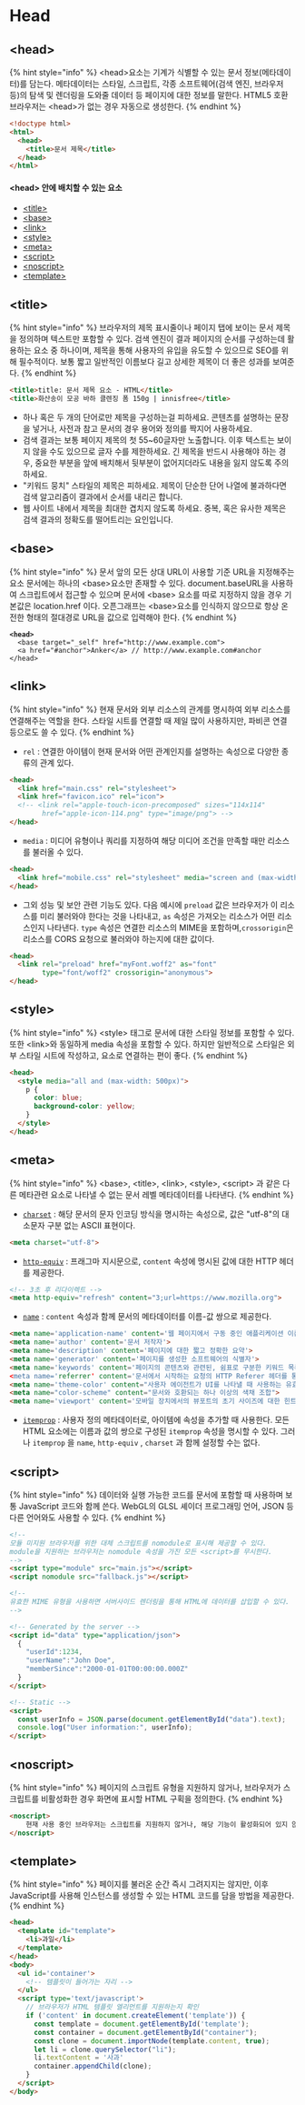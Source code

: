 # Head

## \<head>&#x20;

{% hint style="info" %}
\<head>요소는 기계가 식별할 수 있는 문서 정보(메타데이터)를 담는다. 메타데이터는 스타일, 스크립트, 각종 소프트웨어(검색 엔진, 브라우저 등)의 탐색 및 렌더링을 도와줄 데이터 등 페이지에 대한 정보를 말한다.  HTML5 호환 브라우저는 \<head>가 없는 경우 자동으로 생성한다.
{% endhint %}

```html
<!doctype html>
<html>
  <head>
    <title>문서 제목</title>
  </head>
</html>
```

#### **\<head> 안에 배치할 수 있는 요소**

* [\<title>](https://developer.mozilla.org/ko/docs/Web/HTML/Element/title)
* [\<base>](https://developer.mozilla.org/ko/docs/Web/HTML/Element/base)
* [\<link>](https://developer.mozilla.org/ko/docs/Web/HTML/Element/link)
* [\<style>](https://developer.mozilla.org/ko/docs/Web/HTML/Element/style)
* [\<meta>](https://developer.mozilla.org/ko/docs/Web/HTML/Element/meta)
* [\<script>](https://developer.mozilla.org/ko/docs/Web/HTML/Element/script)
* [\<noscript>](https://developer.mozilla.org/ko/docs/Web/HTML/Element/noscript)
* [\<template>](https://developer.mozilla.org/ko/docs/Web/HTML/Element/template)

## \<title>

{% hint style="info" %}
브라우저의 제목 표시줄이나 페이지 탭에 보이는 문서 제목을 정의하며 텍스트만 포함할 수 있다. 검색 엔진이 결과 페이지의 순서를 구성하는데 활용하는 요소 중 하나이며, 제목을 통해 사용자의 유입을 유도할 수 있으므로 SEO를 위해 필수적이다. 보통 짧고 일반적인 이름보다 길고 상세한 제목이 더 좋은 성과를 보여준다.
{% endhint %}

```html
<title>title: 문서 제목 요소 - HTML</title>
<title>화산송이 모공 바하 클렌징 폼 150g | innisfree</title>
```

* 하나 혹은 두 개의 단어로만 제목을 구성하는걸 피하세요. 콘텐츠를 설명하는 문장을 넣거나, 사전과 참고 문서의 경우 용어와 정의를 짝지어 사용하세요.
* 검색 결과는 보통 페이지 제목의 첫 55\~60글자만 노출합니다. 이후 텍스트는 보이지 않을 수도 있으므로 글자 수를 제한하세요. 긴 제목을 반드시 사용해야 하는 경우, 중요한 부분을 앞에 배치해서 뒷부분이 없어지더라도 내용을 잃지 않도록 주의하세요.
* "키워드 뭉치" 스타일의 제목은 피하세요. 제목이 단순한 단어 나열에 불과하다면 검색 알고리즘이 결과에서 순서를 내리곤 합니다.
* 웹 사이트 내에서 제목을 최대한 겹치지 않도록 하세요. 중복, 혹은 유사한 제목은 검색 결과의 정확도를 떨어트리는 요인입니다.

## \<base>

{% hint style="info" %}
&#x20;문서 앞의 모든 상대 URL이 사용할 기준 URL을 지정해주는 요소 문서에는 하나의 \<base>요소만 존재할 수 있다. document.baseURL을 사용하여 스크립트에서 접근할 수 있으며 문서에 \<base> 요소를 따로 지정하지 않을 경우 기본값은 location.href 이다. 오픈그래프는 \<base>요소를 인식하지 않으므로 항상 온전한 형태의 절대경로 URL을 값으로 입력해야 한다.
{% endhint %}

<pre class="language-html"><code class="lang-html"><strong>&#x3C;head>
</strong>  &#x3C;base target="_self" href="http://www.example.com">
  &#x3C;a href="#anchor">Anker&#x3C;/a> // http://www.example.com#anchor
&#x3C;/head></code></pre>

## \<link>

{% hint style="info" %}
현재 문서와 외부 리소스의 관계를 명시하여 외부 리소스를 연결해주는 역할을 한다. 스타일 시트를 연결할 때 제일 많이 사용하지만, 파비콘 연결 등으로도 쓸 수 있다.&#x20;
{% endhint %}

* `rel` : 연결한 아이템이 현재 문서와 어떤 관계인지를 설명하는 속성으로 다양한 종류의 관계 있다.

```html
<head>
  <link href="main.css" rel="stylesheet">
  <link href="favicon.ico" rel="icon">
  <!-- <link rel="apple-touch-icon-precomposed" sizes="114x114"
        href="apple-icon-114.png" type="image/png"> -->
</head>
```

* `media` : 미디어 유형이나 쿼리를 지정하여 해당 미디어 조건을 만족할 때만 리소스를 불러올 수 있다.

```html
<head>
  <link href="mobile.css" rel="stylesheet" media="screen and (max-width: 600px)">
</head>
```

* 그외 성능 및 보안 관련 기능도 있다. 다음 예시에 `preload` 값은 브라우저가 이 리소스를 미리 불러와야 한다는 것을 나타내고, `as` 속성은 가져오는 리소스가 어떤 리소스인지 나타낸다. `type` 속성은 연결한 리소스의 MIME을 포함하며,`crossorigin`은 리소스를 CORS 요청으로 불러와야 하는지에 대한 값이다.

```html
<head>
  <link rel="preload" href="myFont.woff2" as="font"
        type="font/woff2" crossorigin="anonymous">
</head>
```

## \<style>

{% hint style="info" %}
\<style> 태그로 문서에 대한 스타일 정보를 포함할 수 있다. 또한 \<link>와 동일하게 media 속성을 포함할 수 있다. 하지만 일반적으로 스타일은 외부 스타일 시트에 작성하고, 요소로 연결하는 편이 좋다.
{% endhint %}

```html
<head>
  <style media="all and (max-width: 500px)">
    p {
      color: blue;
      background-color: yellow;
    }
  </style>
</head>
```

## \<meta>

{% hint style="info" %}
\<base>, \<title>, \<link>, \<style>, \<script> 과 같은 다른 메타관련 요소로 나타낼 수 없는 문서 레벨 메타데이터를 나타낸다.
{% endhint %}

* [`charset`](https://developer.mozilla.org/ko/docs/Web/HTML/Element/meta#attr-charset) : 해당 문서의 문자 인코딩 방식을 명시하는 속성으로, 값은 "utf-8"의 대소문자 구분 없는 ASCII 표현이다.

```html
<meta charset="utf-8">
```

* [`http-equiv`](https://developer.mozilla.org/ko/docs/Web/HTML/Element/meta#attr-http-equiv) : 프래그마 지시문으로, `content` 속성에 명시된 값에 대한 HTTP 헤더를 제공한다.

```html
<!-- 3초 후 리다이렉트 -->
<meta http-equiv="refresh" content="3;url=https://www.mozilla.org">
```

* [`name`](https://developer.mozilla.org/ko/docs/Web/HTML/Element/meta/name) :  `content` 속성과 함께 문서의 메타데이터를 이름-값 쌍으로 제공한다.

```html
<meta name='application-name' content='웹 페이지에서 구동 중인 애플리케이션 이름'>
<meta name='author' content='문서 저작자'>
<meta name='description' content='페이지에 대한 짧고 정확한 요약'>
<meta name='generator' content='페이지를 생성한 소프트웨어의 식별자'>
<meta name='keywords' content='페이지의 콘텐츠와 관련된, 쉼표로 구분한 키워드 목록>
<meta name='referrer' content='문서에서 시작하는 요청의 HTTP Referer 헤더를 통제하는 방'>
<meta name='theme-color' content="사용자 에이전트가 UI를 나타낼 때 사용하는 유효한 CSS 색상">
<meta name="color-scheme" content="문서와 호환되는 하나 이상의 색채 조합">
<meta name='viewport' content='모바일 장치에서의 뷰포트의 초기 사이즈에 대한 힌트'>
```

* [`itemprop`](https://developer.mozilla.org/ko/docs/Web/HTML/Global\_attributes#attr-itemprop) : 사용자 정의 메타데이터로, 아이템에 속성을 추가할 때 사용한다. 모든 HTML 요소에는 이름과 값의 쌍으로 구성된 `itemprop` 속성을 명시할 수 있다. 그러나 `itemprop` 을 `name`, `http-equiv` , `charset` 과 함께 설정할 수는 없다.

## \<script>

{% hint style="info" %}
데이터와 실행 가능한 코드를 문서에 포함할 때 사용하며 보통 JavaScript 코드와 함께 쓴다. WebGL의 GLSL 셰이더 프로그래밍 언어, JSON 등 다른 언어와도 사용할 수 있다.&#x20;
{% endhint %}

```html
<!--
모듈 미지원 브라우저를 위한 대체 스크립트를 nomodule로 표시해 제공할 수 있다.
module을 지원하는 브라우저는 nomodule 속성을 가진 모든 <script>를 무시한다.
-->
<script type="module" src="main.js"></script>
<script nomodule src="fallback.js"></script>
```

```html
<!--
유효한 MIME 유형을 사용하면 서버사이드 렌더링을 통해 HTML에 데이터를 삽입할 수 있다.
-->

<!-- Generated by the server -->
<script id="data" type="application/json">
  {
    "userId":1234,
    "userName":"John Doe",
    "memberSince":"2000-01-01T00:00:00.000Z"
  }
</script>

<!-- Static -->
<script>
  const userInfo = JSON.parse(document.getElementById("data").text);
  console.log("User information:", userInfo);
</script>
```

## \<noscript>

{% hint style="info" %}
페이지의 스크립트 유형을 지원하지 않거나, 브라우저가 스크립트를 비활성화한 경우 화면에 표시할 HTML 구획을 정의한다.
{% endhint %}

```html
<noscript>
    현재 사용 중인 브라우저는 스크립트를 지원하지 않거나, 해당 기능이 활성화되어 있지 않습니다.
</noscript>
```

## \<template>

{% hint style="info" %}
페이지를 불러온 순간 즉시 그려지지는 않지만, 이후 JavaScript를 사용해 인스턴스를 생성할 수 있는 HTML 코드를 담을 방법을 제공한다.
{% endhint %}

```html
<head>
  <template id="template">
    <li>과일</li>
  </template>
</head>
<body>
  <ul id='container'>
    <!-- 템플릿이 들어가는 자리 -->
  </ul>
  <script type='text/javascript'>
    // 브라우저가 HTML 템플릿 엘리먼트를 지원하는지 확인
    if ('content' in document.createElement('template')) {
      const template = document.getElementById('template');
      const container = document.getElementById("container");
      const clone = document.importNode(template.content, true);
      let li = clone.querySelector("li");
      li.textContent = '사과'
      container.appendChild(clone);
    }
  </script>
</body>
```
